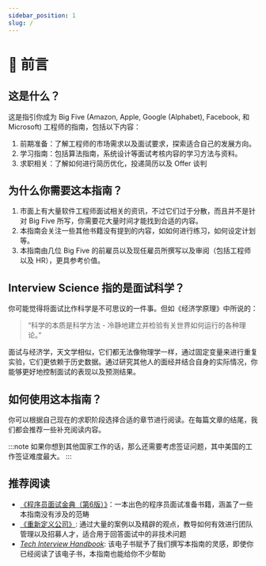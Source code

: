 ```yaml
---
sidebar_position: 1
slug: /
---
```


# 📖 前言

## 这是什么？

这是指引你成为 Big Five (Amazon, Apple, Google (Alphabet), Facebook, 和 Microsoft) 工程师的指南，包括以下内容：

1. 前期准备：了解工程师的市场需求以及面试要求，探索适合自己的发展方向。
2. 学习指南：包括算法指南，系统设计等面试考核内容的学习方法与资料。
3. 求职相关：了解如何进行简历优化，投递简历以及 Offer 谈判

## 为什么你需要这本指南？

1. 市面上有大量软件工程师面试相关的资讯，不过它们过于分散，而且并不是针对 Big Five 所写，你需要花大量时间才能找到合适的内容。
2. 本指南会关注一些其他书籍没有提到的内容，如如何进行练习，如何设定计划等。
3. 本指南由几位 Big Five 的前雇员以及现任雇员所撰写以及审阅（包括工程师以及 HR），更具参考价值。

## Interview Science 指的是面试科学？
你可能觉得将面试比作科学是不可思议的一件事。但如《经济学原理》中所说的：

> “科学的本质是科学方法 - 冷静地建立并检验有关世界如何运行的各种理论。”

面试与经济学，天文学相似，它们都无法像物理学一样，通过固定变量来进行重复实验，它们更依赖于历史数据。通过研究其他人的面经并结合自身的实际情况，你能够更好地控制面试的表现以及预测结果。

## 如何使用这本指南？

你可以根据自己现在的求职阶段选择合适的章节进行阅读。在每篇文章的结尾，我们都会推荐一些补充阅读内容。

:::note
如果你想到其他国家工作的话，那么还需要考虑签证问题，其中美国的工作签证难度最大。
:::

## 推荐阅读

- [《程序员面试金典（第6版）》](https://book.douban.com/subject/34813624/)：一本出色的程序员面试准备书籍，涵盖了一些本指南没有涉及的范畴
- [《重新定义公司》](https://book.douban.com/subject/26582822/): 通过大量的案例以及精辟的观点，教导如何有效进行团队管理以及招募人才，适合用于回答面试中的非技术问题
- *[Tech Interview Handbook](https://techinterviewhandbook.org/)*: 该电子书赋予了我们撰写本指南的灵感，即使你已经阅读了该电子书，本指南也能给你不少帮助
